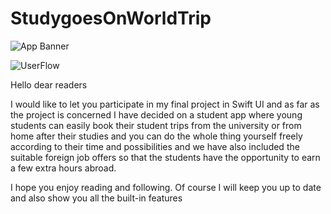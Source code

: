 # StudygoesOnWorldTrip

![App Banner](https://user-images.githubusercontent.com/101304191/218577085-e8d97a9e-559d-49ac-b32e-622d2b4101de.png)

![UserFlow](https://user-images.githubusercontent.com/101304191/219017178-3098ec9f-3431-4fed-8c5c-86fc43486105.png)




Hello dear readers

I would like to let you participate in my final project in Swift UI and as far as the project is concerned I have decided on a student app where young students can easily book their student trips from the university or from home after their studies and you can do the whole thing yourself freely according to their time and possibilities and we have also included the suitable foreign job offers so that the students have the opportunity to earn a few extra hours abroad.

I hope you enjoy reading and following. Of course I will keep you up to date and also show you all the built-in features




